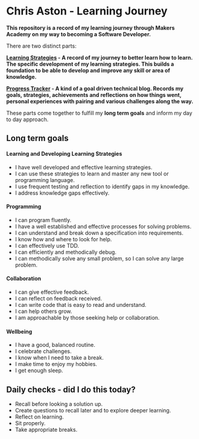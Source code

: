 # Chris Aston - Learning Journey
**This repository is a record of my learning journey through Makers Academy on my way to becoming a Software Developer.**

There are two distinct parts:

**[Learning Strategies](https://github.com/AUTOMCAS/learning-journey/tree/main/learning-strategies) - A record of my journey to better learn how to learn. The specific development of my learning strategies. This builds a foundation to be able to develop and improve any skill or area of knowledge.**

**[Progress Tracker](https://github.com/AUTOMCAS/learning-journey/tree/main/progress-tracker) - A kind of a goal driven technical blog. Records my goals, strategies, achievements and reflections on how things went, personal experiences with pairing and various challenges along the way.**

These parts come together to fulfill my **long term goals** and inform my day to day approach. 

## Long term goals

#### Learning and Developing Learning Strategies

- I have well developed and effective learning strategies.
- I can use these strategies to learn and master any new tool or programming language.
- I use frequent testing and reflection to identify gaps in my knowledge.
- I address knowledge gaps effectively.


#### Programming
- I can program fluently.
- I have a well established and effective processes for solving problems.
- I can understand and break down a specification into requirements.
- I know how and where to look for help.
- I can effectively use TDD.
- I can efficiently and methodically debug.
- I can methodically solve any small problem, so I can solve any large problem.


#### Collaboration
- I can give effective feedback.
- I can reflect on feedback received.
- I can write code that is easy to read and understand.
- I can help others grow.
- I am approachable by those seeking help or collaboration.


#### Wellbeing
- I have a good, balanced routine.
- I celebrate challenges.
- I know when I need to take a break.
- I make time to enjoy my hobbies.
- I get enough sleep.


## Daily checks - did I do this today?
- Recall before looking a solution up.
- Create questions to recall later and to explore deeper learning.
- Reflect on learning.
- Sit properly.
- Take appropriate breaks.